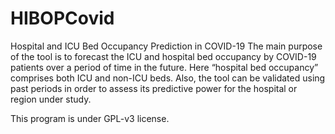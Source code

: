 # HIBOPCovid
Hospital and ICU Bed Occupancy Prediction in COVID-19
The main purpose of the tool is to forecast the ICU and hospital bed occupancy 
by COVID-19 patients over a period of time in the future. Here “hospital bed occupancy” 
comprises both ICU and non-ICU beds. Also, the tool can be validated using past
periods in order to assess its predictive power for the hospital or region under study.

This program is under GPL-v3 license.
